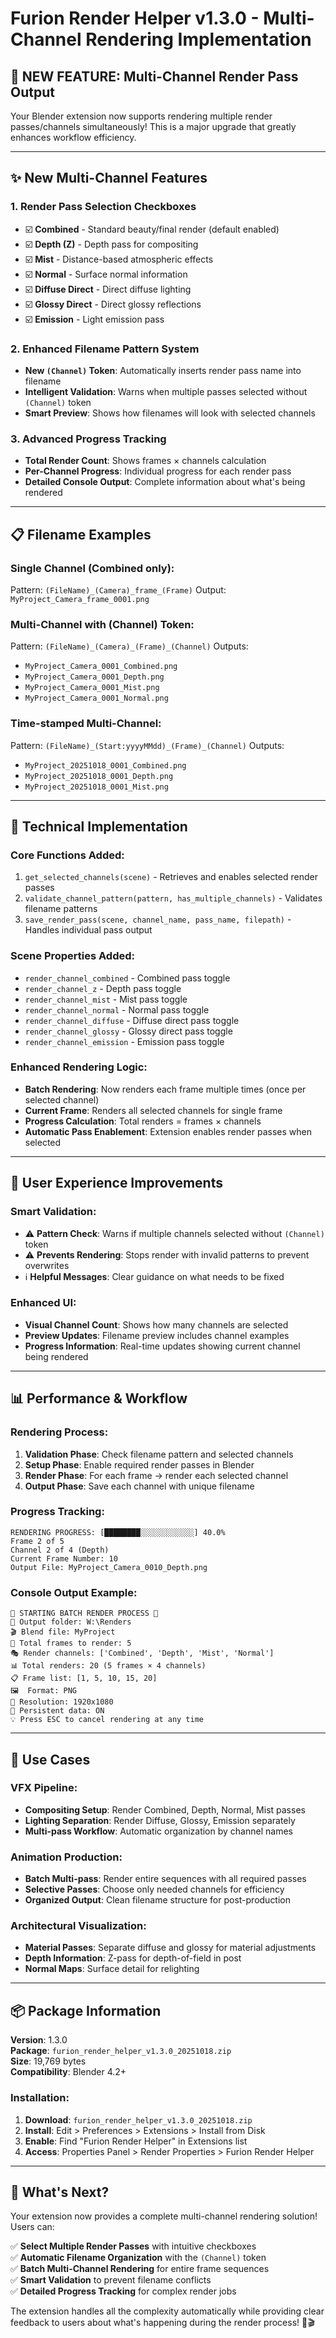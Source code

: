 # Furion Render Helper v1.3.0 - Multi-Channel Rendering Implementation

## 🎨 **NEW FEATURE: Multi-Channel Render Pass Output**

Your Blender extension now supports rendering multiple render passes/channels simultaneously! This is a major upgrade that greatly enhances workflow efficiency.

---

## ✨ **New Multi-Channel Features**

### **1. Render Pass Selection Checkboxes**
- ☑️ **Combined** - Standard beauty/final render (default enabled)
- ☑️ **Depth (Z)** - Depth pass for compositing
- ☑️ **Mist** - Distance-based atmospheric effects
- ☑️ **Normal** - Surface normal information
- ☑️ **Diffuse Direct** - Direct diffuse lighting
- ☑️ **Glossy Direct** - Direct glossy reflections  
- ☑️ **Emission** - Light emission pass

### **2. Enhanced Filename Pattern System**
- **New `(Channel)` Token**: Automatically inserts render pass name into filename
- **Intelligent Validation**: Warns when multiple passes selected without `(Channel)` token
- **Smart Preview**: Shows how filenames will look with selected channels

### **3. Advanced Progress Tracking**
- **Total Render Count**: Shows frames × channels calculation
- **Per-Channel Progress**: Individual progress for each render pass
- **Detailed Console Output**: Complete information about what's being rendered

---

## 📋 **Filename Examples**

### **Single Channel (Combined only):**
Pattern: `(FileName)_(Camera)_frame_(Frame)`
Output: `MyProject_Camera_frame_0001.png`

### **Multi-Channel with (Channel) Token:**
Pattern: `(FileName)_(Camera)_(Frame)_(Channel)`
Outputs:
- `MyProject_Camera_0001_Combined.png`
- `MyProject_Camera_0001_Depth.png`
- `MyProject_Camera_0001_Mist.png`
- `MyProject_Camera_0001_Normal.png`

### **Time-stamped Multi-Channel:**
Pattern: `(FileName)_(Start:yyyyMMdd)_(Frame)_(Channel)`
Outputs:
- `MyProject_20251018_0001_Combined.png`
- `MyProject_20251018_0001_Depth.png`
- `MyProject_20251018_0001_Mist.png`

---

## 🔧 **Technical Implementation**

### **Core Functions Added:**
1. `get_selected_channels(scene)` - Retrieves and enables selected render passes
2. `validate_channel_pattern(pattern, has_multiple_channels)` - Validates filename patterns
3. `save_render_pass(scene, channel_name, pass_name, filepath)` - Handles individual pass output

### **Scene Properties Added:**
- `render_channel_combined` - Combined pass toggle
- `render_channel_z` - Depth pass toggle
- `render_channel_mist` - Mist pass toggle
- `render_channel_normal` - Normal pass toggle
- `render_channel_diffuse` - Diffuse direct pass toggle
- `render_channel_glossy` - Glossy direct pass toggle
- `render_channel_emission` - Emission pass toggle

### **Enhanced Rendering Logic:**
- **Batch Rendering**: Now renders each frame multiple times (once per selected channel)
- **Current Frame**: Renders all selected channels for single frame
- **Progress Calculation**: Total renders = frames × channels
- **Automatic Pass Enablement**: Extension enables render passes when selected

---

## 🚨 **User Experience Improvements**

### **Smart Validation:**
- ⚠️ **Pattern Check**: Warns if multiple channels selected without `(Channel)` token
- ⚠️ **Prevents Rendering**: Stops render with invalid patterns to prevent overwrites
- ℹ️ **Helpful Messages**: Clear guidance on what needs to be fixed

### **Enhanced UI:**
- **Visual Channel Count**: Shows how many channels are selected
- **Preview Updates**: Filename preview includes channel examples
- **Progress Information**: Real-time updates showing current channel being rendered

---

## 📊 **Performance & Workflow**

### **Rendering Process:**
1. **Validation Phase**: Check filename pattern and selected channels
2. **Setup Phase**: Enable required render passes in Blender
3. **Render Phase**: For each frame → render each selected channel
4. **Output Phase**: Save each channel with unique filename

### **Progress Tracking:**
```
RENDERING PROGRESS: [████████░░░░░░░░░░░░] 40.0%
Frame 2 of 5
Channel 2 of 4 (Depth)
Current Frame Number: 10
Output File: MyProject_Camera_0010_Depth.png
```

### **Console Output Example:**
```
🚀 STARTING BATCH RENDER PROCESS 🚀
📁 Output folder: W:\Renders
🎬 Blend file: MyProject
🎯 Total frames to render: 5
🎭 Render channels: ['Combined', 'Depth', 'Mist', 'Normal']
📊 Total renders: 20 (5 frames × 4 channels)
📋 Frame list: [1, 5, 10, 15, 20]
🖼️  Format: PNG
📐 Resolution: 1920x1080
💾 Persistent data: ON
💡 Press ESC to cancel rendering at any time
```

---

## 🎯 **Use Cases**

### **VFX Pipeline:**
- **Compositing Setup**: Render Combined, Depth, Normal, Mist passes
- **Lighting Separation**: Render Diffuse, Glossy, Emission separately
- **Multi-pass Workflow**: Automatic organization by channel names

### **Animation Production:**
- **Batch Multi-pass**: Render entire sequences with all required passes
- **Selective Passes**: Choose only needed channels for efficiency
- **Organized Output**: Clean filename structure for post-production

### **Architectural Visualization:**
- **Material Passes**: Separate diffuse and glossy for material adjustments
- **Depth Information**: Z-pass for depth-of-field in post
- **Normal Maps**: Surface detail for relighting

---

## 📦 **Package Information**

**Version**: 1.3.0  
**Package**: `furion_render_helper_v1.3.0_20251018.zip`  
**Size**: 19,769 bytes  
**Compatibility**: Blender 4.2+  

### **Installation:**
1. **Download**: `furion_render_helper_v1.3.0_20251018.zip`
2. **Install**: Edit > Preferences > Extensions > Install from Disk
3. **Enable**: Find "Furion Render Helper" in Extensions list
4. **Access**: Properties Panel > Render Properties > Furion Render Helper

---

## 🚀 **What's Next?**

Your extension now provides a complete multi-channel rendering solution! Users can:

✅ **Select Multiple Render Passes** with intuitive checkboxes  
✅ **Automatic Filename Organization** with the `(Channel)` token  
✅ **Batch Multi-Channel Rendering** for entire frame sequences  
✅ **Smart Validation** to prevent filename conflicts  
✅ **Detailed Progress Tracking** for complex render jobs  

The extension handles all the complexity automatically while providing clear feedback to users about what's happening during the render process! 🎨🎬